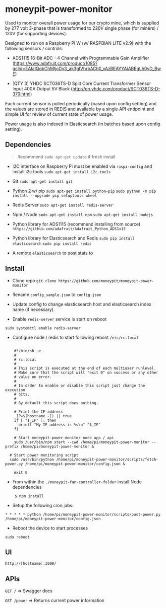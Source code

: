 # moneypit-power-monitor

Used to monitor overall power usage for our crypto mine, which is supplied by 277 volt 3-phase that is transformed to 220V single phase (for miners) / 120V (for supporting devices).

Designed to run on a Raspberry Pi W (w/ RASPBIAN LITE v2.9) with the following sensors / controls:

- ADS1115 16-Bit ADC - 4 Channel with Programmable Gain Amplifier  (https://www.adafruit.com/product/1085?gclid=EAIaIQobChMIjoDv3_ak3gIVhrbACh0_vAzBEAYYAiABEgLh0vD_BwE)

- [QTY 3] YHDC SCT036TS-D Split Core Current Transformer Sensor Input 400A Output 5V Black (http://en.yhdc.com/product/SCT036TS-D-379.html)

Each current sensor is polled periodically (based upon config setting) and the values are stored in REDIS and available by a single API endpoint and simple UI for review of current state of power usage.

Power usage is also indexed in Elasticsearch (in batches based upon config setting).


## Dependencies
>
> Recommend  `sudo apt-get update` if fresh install

- I2C interface on Raspberry Pi must be enabled via `raspi-config` and install i2c tools
   `sudo apt-get install i2c-tools`

- Git
   `sudo apt-get install git`

- Python 2 w/ pip
  `sudo apt-get install python-pip`
  `sudo python -m pip install --upgrade pip setuptools wheel`

- Redis Server
   `sudo apt-get install redis-server`

- Npm / Node
   `sudo apt-get install npm`
   `sudo apt-get install nodejs`

- Python library for ADS1115 (recommend installing from source)
  `https://github.com/adafruit/Adafruit_Python_ADS1x15`

- Python library for Elasticsearch and Redis
  `sudo pip install elasticsearch`
  `sudo pip install redis`

- A remote `elasticsearch` to post stats to

## Install

- Clone repo `git clone https://github.com/moneypit/moneypit-power-monitor`

- Rename `config_sample.json` to `config.json`

- Update config to change elasticsearch host and elasticsearch index name (if necessary).


- Enable `redis-server` service is start on reboot

`sudo systemctl enable redis-server`


- Configure node / redis to start following reboot `/etc/rc.local`

```

	#!/bin/sh -e
	#
	# rc.local
	#
	# This script is executed at the end of each multiuser runlevel.
	# Make sure that the script will "exit 0" on success or any other
	# value on error.
	#
	# In order to enable or disable this script just change the execution
	# bits.
	#
	# By default this script does nothing.

	# Print the IP address
	_IP=$(hostname -I) || true
	if [ "$_IP" ]; then
	  printf "My IP address is %s\n" "$_IP"
	fi

	# Start moneypit-power-monitor node app / api
	sudo /usr/bin/npm start --cwd /home/pi/moneypit-power-monitor --prefix /home/pi/moneypit-power-monitor &

  # Start power monitoring script
  sudo /usr/bin/python /home/pi/moneypit-power-monitor/scripts/fetch-power.py /home/pi/moneypit-power-monitor/config.json &

	exit 0

```

- From within the `./moneypit-fan-controller-folder` install Node dependencies

  ```
   $ npm install
  ```

- Setup the following cron jobs:

```
* * * * * python /home/pi/moneypit-power-monitor/scripts/post-power.py /home/pi/moneypit-power-monitor/config.json
```

- Reboot the device to start processes

```
sudo reboot
```

## UI

`http://[hostname]:3000/`

## APIs

`GET /` => Swagger docs

`GET /power` => Returns current power information
